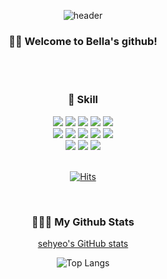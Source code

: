<div align="center">
  
  ![header](https://capsule-render.vercel.app/api?type=Waving&text=Bella's%20space)

### 🙌🏻 Welcome to Bella's github!

<br />
<br />

### 📑 Skill
<img src="https://img.shields.io/badge/JAVA-007396?style=for-the-badge&logo=Java&logoColor=white">
<img src="https://img.shields.io/badge/Eclipse-2C2255?style=for-the-badge&logo=Eclipse%20IDE&logoColor=white">
<img src="https://img.shields.io/badge/HTML5-E34F26?style=for-the-badge&logo=HTML5&logoColor=white">
<img src="https://img.shields.io/badge/CSS3-1572B6?style=for-the-badge&logo=CSS3&logoColor=white">
<img src="https://img.shields.io/badge/JavaScript-F7DF1E?style=for-the-badge&logo=JavaScript&logoColor=white">
<br />
<img src="https://img.shields.io/badge/python-F2F200?style=for-the-badge&logo=python&logoColor=white">
<img src="https://img.shields.io/badge/VS-AB6FE3?style=for-the-badge&logo=VisualStudio&logoColor=white">
<img src="https://img.shields.io/badge/VSCode-007ACC?style=for-the-badge&logo=VisualStudioCode&logoColor=white">
<img src="https://img.shields.io/badge/Node.js-44CC00?style=for-the-badge&logo=Node.js&logoColor=white">
<img src="https://img.shields.io/badge/React-00AAFF?style=for-the-badge&logo=React&logoColor=white">
<br />
<img src="https://img.shields.io/badge/Github-000000?style=for-the-badge&logo=Github&logoColor=white">
<img src="https://img.shields.io/badge/discord-4D4C99?style=for-the-badge&logo=discord&logoColor=white">
<img src="https://img.shields.io/badge/Notion-D3D3D3?style=for-the-badge&logo=Notion&logoColor=white">

<br />
<br />

[![Hits](https://hits.seeyoufarm.com/api/count/incr/badge.svg?url=https%3A%2F%2Fgithub.com%2Fgjbae1212%2Fhit-counter%2Fhttps%3A%2F%2Fgithub.com%2Fsehyeo&count_bg=%2379C83D&title_bg=%23555555&icon=&icon_color=%23E7E7E7&title=visits&edge_flat=false)](https://hits.seeyoufarm.com)

<br />

### 👩🏻‍💻 My Github Stats
[sehyeo's GitHub stats](https://github-readme-stats.vercel.app/api?username=sehyeo&show_icons=true&theme=radical)


![Top Langs](https://github-readme-stats.vercel.app/api/top-langs/?username=sehyeo&layout=compact)

<br />


</div>
